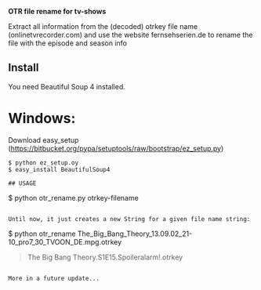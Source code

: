 **OTR file rename for tv-shows**

Extract all information from the (decoded) otrkey file name (onlinetvrecorder.com)
and use the website fernsehserien.de to rename the file with the episode and season info 

## Install 
You need Beautiful Soup 4 installed. 

# Windows:
Download easy_setup (https://bitbucket.org/pypa/setuptools/raw/bootstrap/ez_setup.py)
````
$ python ez_setup.oy
$ easy_install BeautifulSoup4

## USAGE 
````
$ python otr_rename.py otrkey-filename
````

Until now, it just creates a new String for a given file name string:
````
$ python otr_rename The_Big_Bang_Theory_13.09.02_21-10_pro7_30_TVOON_DE.mpg.otrkey
> The Big Bang Theory.S1E15.Spoileralarm!.otrkey
````

More in a future update...
